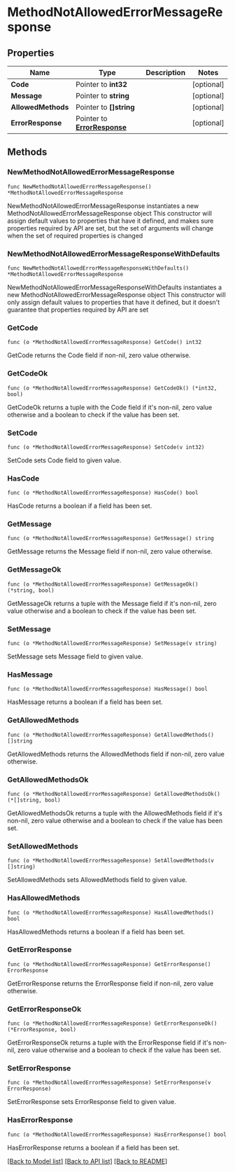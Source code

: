 # MethodNotAllowedErrorMessageResponse

## Properties

Name | Type | Description | Notes
------------ | ------------- | ------------- | -------------
**Code** | Pointer to **int32** |  | [optional] 
**Message** | Pointer to **string** |  | [optional] 
**AllowedMethods** | Pointer to **[]string** |  | [optional] 
**ErrorResponse** | Pointer to [**ErrorResponse**](ErrorResponse.md) |  | [optional] 

## Methods

### NewMethodNotAllowedErrorMessageResponse

`func NewMethodNotAllowedErrorMessageResponse() *MethodNotAllowedErrorMessageResponse`

NewMethodNotAllowedErrorMessageResponse instantiates a new MethodNotAllowedErrorMessageResponse object
This constructor will assign default values to properties that have it defined,
and makes sure properties required by API are set, but the set of arguments
will change when the set of required properties is changed

### NewMethodNotAllowedErrorMessageResponseWithDefaults

`func NewMethodNotAllowedErrorMessageResponseWithDefaults() *MethodNotAllowedErrorMessageResponse`

NewMethodNotAllowedErrorMessageResponseWithDefaults instantiates a new MethodNotAllowedErrorMessageResponse object
This constructor will only assign default values to properties that have it defined,
but it doesn't guarantee that properties required by API are set

### GetCode

`func (o *MethodNotAllowedErrorMessageResponse) GetCode() int32`

GetCode returns the Code field if non-nil, zero value otherwise.

### GetCodeOk

`func (o *MethodNotAllowedErrorMessageResponse) GetCodeOk() (*int32, bool)`

GetCodeOk returns a tuple with the Code field if it's non-nil, zero value otherwise
and a boolean to check if the value has been set.

### SetCode

`func (o *MethodNotAllowedErrorMessageResponse) SetCode(v int32)`

SetCode sets Code field to given value.

### HasCode

`func (o *MethodNotAllowedErrorMessageResponse) HasCode() bool`

HasCode returns a boolean if a field has been set.

### GetMessage

`func (o *MethodNotAllowedErrorMessageResponse) GetMessage() string`

GetMessage returns the Message field if non-nil, zero value otherwise.

### GetMessageOk

`func (o *MethodNotAllowedErrorMessageResponse) GetMessageOk() (*string, bool)`

GetMessageOk returns a tuple with the Message field if it's non-nil, zero value otherwise
and a boolean to check if the value has been set.

### SetMessage

`func (o *MethodNotAllowedErrorMessageResponse) SetMessage(v string)`

SetMessage sets Message field to given value.

### HasMessage

`func (o *MethodNotAllowedErrorMessageResponse) HasMessage() bool`

HasMessage returns a boolean if a field has been set.

### GetAllowedMethods

`func (o *MethodNotAllowedErrorMessageResponse) GetAllowedMethods() []string`

GetAllowedMethods returns the AllowedMethods field if non-nil, zero value otherwise.

### GetAllowedMethodsOk

`func (o *MethodNotAllowedErrorMessageResponse) GetAllowedMethodsOk() (*[]string, bool)`

GetAllowedMethodsOk returns a tuple with the AllowedMethods field if it's non-nil, zero value otherwise
and a boolean to check if the value has been set.

### SetAllowedMethods

`func (o *MethodNotAllowedErrorMessageResponse) SetAllowedMethods(v []string)`

SetAllowedMethods sets AllowedMethods field to given value.

### HasAllowedMethods

`func (o *MethodNotAllowedErrorMessageResponse) HasAllowedMethods() bool`

HasAllowedMethods returns a boolean if a field has been set.

### GetErrorResponse

`func (o *MethodNotAllowedErrorMessageResponse) GetErrorResponse() ErrorResponse`

GetErrorResponse returns the ErrorResponse field if non-nil, zero value otherwise.

### GetErrorResponseOk

`func (o *MethodNotAllowedErrorMessageResponse) GetErrorResponseOk() (*ErrorResponse, bool)`

GetErrorResponseOk returns a tuple with the ErrorResponse field if it's non-nil, zero value otherwise
and a boolean to check if the value has been set.

### SetErrorResponse

`func (o *MethodNotAllowedErrorMessageResponse) SetErrorResponse(v ErrorResponse)`

SetErrorResponse sets ErrorResponse field to given value.

### HasErrorResponse

`func (o *MethodNotAllowedErrorMessageResponse) HasErrorResponse() bool`

HasErrorResponse returns a boolean if a field has been set.


[[Back to Model list]](../README.md#documentation-for-models) [[Back to API list]](../README.md#documentation-for-api-endpoints) [[Back to README]](../README.md)


